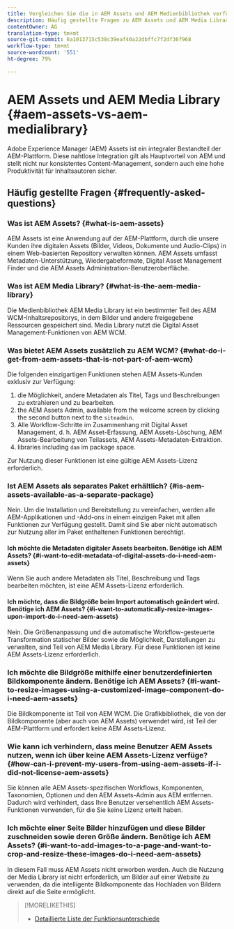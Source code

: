 ```yaml
---
title: Vergleichen Sie die in AEM Assets und AEM Medienbibliothek verfügbaren Funktionen.
description: Häufig gestellte Fragen zu AEM Assets und AEM Media Library, einschließlich der Unterschiede.
contentOwner: AG
translation-type: tm+mt
source-git-commit: 6a1013715c538c39eaf40a22dbffc7f2df36f968
workflow-type: tm+mt
source-wordcount: '551'
ht-degree: 79%

---
```



# AEM Assets und AEM Media Library {#aem-assets-vs-aem-medialibrary}

Adobe Experience Manager (AEM) Assets ist ein integraler Bestandteil der AEM-Plattform. Diese nahtlose Integration gilt als Hauptvorteil von AEM und stellt nicht nur konsistentes Content-Management, sondern auch eine hohe Produktivität für Inhaltsautoren sicher.

## Häufig gestellte Fragen {#frequently-asked-questions}

### Was ist AEM Assets? {#what-is-aem-assets}

AEM Assets ist eine Anwendung auf der AEM-Plattform, durch die unsere Kunden ihre digitalen Assets (Bilder, Videos, Dokumente und Audio-Clips) in einem Web-basierten Repository verwalten können. AEM Assets umfasst Metadaten-Unterstützung, Wiedergabeformate, Digital Asset Management Finder und die AEM Assets Administration-Benutzeroberfläche. 

### Was ist AEM Media Library? {#what-is-the-aem-media-library}

Die Medienbibliothek AEM Media Library ist ein bestimmter Teil des AEM WCM-Inhaltsrepositorys, in dem Bilder und andere freigegebene Ressourcen gespeichert sind. Media Library nutzt die Digital Asset Management-Funktionen von AEM WCM. 

### Was bietet AEM Assets zusätzlich zu AEM WCM?   {#what-do-i-get-from-aem-assets-that-is-not-part-of-aem-wcm}

Die folgenden einzigartigen Funktionen stehen AEM Assets-Kunden exklusiv zur Verfügung:

1. die Möglichkeit, andere Metadaten als Titel, Tags und Beschreibungen zu extrahieren und zu bearbeiten.
1. the AEM Assets Admin, available from the welcome screen by clicking the second button next to the `siteadmin`.
1. Alle Workflow-Schritte im Zusammenhang mit Digital Asset Management, d. h. AEM Asset-Erfassung, AEM Assets-Löschung, AEM Assets-Bearbeitung von Teilassets, AEM Assets-Metadaten-Extraktion.
1. libraries including `dam` im package space.

Zur Nutzung dieser Funktionen ist eine gültige AEM Assets-Lizenz erforderlich. 

### Ist AEM Assets als separates Paket erhältlich?    {#is-aem-assets-available-as-a-separate-package}

Nein. Um die Installation und Bereitstellung zu vereinfachen, werden alle AEM-Applikationen und -Add-ons in einem einzigen Paket mit allen Funktionen zur Verfügung gestellt. Damit sind Sie aber nicht automatisch zur Nutzung aller im Paket enthaltenen Funktionen berechtigt. 

#### Ich möchte die Metadaten digitaler Assets bearbeiten. Benötige ich AEM Assets?    {#i-want-to-edit-metadata-of-digital-assets-do-i-need-aem-assets}

Wenn Sie auch andere Metadaten als Titel, Beschreibung und Tags bearbeiten möchten, ist eine AEM Assets-Lizenz erforderlich.

#### Ich möchte, dass die Bildgröße beim Import automatisch geändert wird. Benötige ich AEM Assets?  {#i-want-to-automatically-resize-images-upon-import-do-i-need-aem-assets}

Nein. Die Größenanpassung und die automatische Workflow-gesteuerte Transformation statischer Bilder sowie die Möglichkeit, Darstellungen zu verwalten, sind Teil von AEM Media Library. Für diese Funktionen ist keine AEM Assets-Lizenz erforderlich.

### Ich möchte die Bildgröße mithilfe einer benutzerdefinierten Bildkomponente ändern. Benötige ich AEM Assets?  {#i-want-to-resize-images-using-a-customized-image-component-do-i-need-aem-assets}

Die Bildkomponente ist Teil von AEM WCM. Die Grafikbibliothek, die von der Bildkomponente (aber auch von AEM Assets) verwendet wird, ist Teil der AEM-Plattform und erfordert keine AEM Assets-Lizenz.

### Wie kann ich verhindern, dass meine Benutzer AEM Assets nutzen, wenn ich über keine AEM Assets-Lizenz verfüge? {#how-can-i-prevent-my-users-from-using-aem-assets-if-i-did-not-license-aem-assets}

Sie können alle AEM Assets-spezifischen Workflows, Komponenten, Taxonomien, Optionen und den AEM Assets-Admin aus AEM entfernen. Dadurch wird verhindert, dass Ihre Benutzer versehentlich AEM Assets-Funktionen verwenden, für die Sie keine Lizenz erteilt haben.

### Ich möchte einer Seite Bilder hinzufügen und diese Bilder zuschneiden sowie deren Größe ändern. Benötige ich AEM Assets?  {#i-want-to-add-images-to-a-page-and-want-to-crop-and-resize-these-images-do-i-need-aem-assets}

In diesem Fall muss AEM Assets nicht erworben werden. Auch die Nutzung der Media Library ist nicht erforderlich, um Bilder auf einer Website zu verwenden, da die intelligente Bildkomponente das Hochladen von Bildern direkt auf die Seite ermöglicht.

>[!MORELIKETHIS]
>
>* [Detaillierte Liste der Funktionsunterschiede](https://docs.adobe.com/content/help/en/experience-manager-65/assets/administer/medialibrary.html#listoffeatures)

